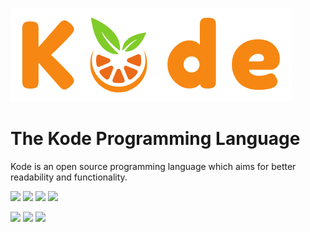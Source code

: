 ![Kode Banner](docs/assets/banner.png)

# The Kode Programming Language

Kode is an open source programming language which aims for better readability and functionality.

[![](https://img.shields.io/github/license/Kode-Devs/Kode-Remake)](https://github.com/Kode-Devs/Kode-Remake/blob/develop/LICENSE)
[![](https://img.shields.io/github/contributors/Kode-Devs/Kode-Remake)](https://github.com/Kode-Devs/Kode-Remake/graphs/contributors)
[![](https://img.shields.io/github/commit-activity/m/Kode-Devs/Kode-Remake)](https://github.com/Kode-Devs/Kode-Remake/graphs/commit-activity)
[![](https://img.shields.io/github/last-commit/Kode-Devs/Kode-Remake)](https://github.com/Kode-Devs/Kode-Remake/network)

[![](https://api.codeclimate.com/v1/badges/579bd23e6e39c16470cb/maintainability)](https://codeclimate.com/github/Kode-Devs/Kode-Remake/maintainability)
[![](https://snyk.io/test/github/Kode-Devs/Kode-Remake/badge.svg)](https://snyk.io/test/github/Kode-Devs/Kode-Remake)
[![](https://github.com/Kode-Devs/Kode-Remake/actions/workflows/code_analysis.yml/badge.svg)](https://github.com/Kode-Devs/Kode-Remake/actions/workflows/code_analysis.yml)
